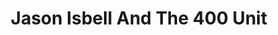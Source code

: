 ---
title: "Jason Isbell And The 400 Unit"
summary: "The band's name comes from the 400 Unit, a colloquial name for the psychiatric ward of Eliza Coffee Memorial Hospital in Florence, Alabama."
slug: "jason-isbell-and-the-400-unit"
image: "jason-isbell-and-the-400-unit.jpg"
apple_music_artist_url: "https://music.apple.com/gb/artist/jason-isbell-and-the-400-unit/301599804"
wikipedia_url: "none"
---